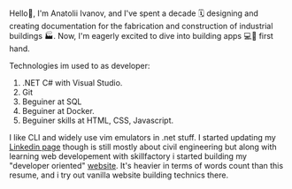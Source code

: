 Hello👋,
I'm Anatolii Ivanov, and I've spent a decade 🗓️ designing and creating documentation for the fabrication and construction of industrial buildings 🏭.
Now, I'm eagerly excited to dive into building apps :computer:📱 first hand.

Technologies im used to as developer:
1. .NET C# with Visual Studio.
2. Git
3. Beguiner at SQL
4. Beguiner at Docker.
5. Beguiner skills at HTML, CSS, Javascript.

I like CLI and widely use vim emulators in .net stuff. I started updating my [Linkedin page](https://www.linkedin.com/in/anatolii-ivanov-b8619a253/) though is still mostly about civil engineering but along with learning web developement with
skillfactory i started building my "developer oriented" [website](https://keepdream1ng.github.io/keepdream1ng/). It's heavier in terms of words count than this resume, and i try out vanilla website building technics there.
